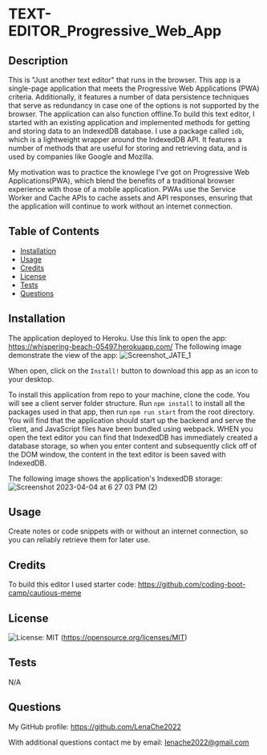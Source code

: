 # TEXT-EDITOR_Progressive_Web_App

## Description

This is "Just another text editor" that runs in the browser. This app is a single-page application that meets the Progressive Web Applications (PWA) criteria. Additionally, it features a number of data persistence techniques that serve as redundancy in case one of the options is not supported by the browser. The application can also function offline.To build this text editor, I started with an existing application and implemented methods for getting and storing data to an IndexedDB database. I use a package called `idb`, which is a lightweight wrapper around the IndexedDB API. It features a number of methods that are useful for storing and retrieving data, and is used by companies like Google and Mozilla.

My motivation was to practice the knowlege I've got on Progressive Web Applications(PWA), which blend the benefits of a traditional browser experience with those of a mobile application. PWAs use the Service Worker and Cache APIs to cache assets and API responses, ensuring that the application will continue to work without an internet connection.


## Table of Contents

- [Installation](#installation)
- [Usage](#usage)
- [Credits](#credits)
- [License](#license)
- [Tests](#tests)
- [Questions](#questions)

## Installation

The application deployed to Heroku. Use this link to open the app: https://whispering-beach-05497.herokuapp.com/
The following image demonstrate the view of the app:
![Screenshot_JATE_1](https://user-images.githubusercontent.com/116528749/229957500-840461c3-6ce5-4bdd-b25b-4752eada7157.png)

When open, click on the `Install!` button to download this app as an icon to your desktop.

To install this application from repo to your machine, clone the code. You will see  a client server folder structure. Run `npm install` to install all the packages used in that app, then run `npm run start` from the root directory. You will find that the application should start up the backend and serve the client, and JavaScript files have been bundled using webpack. WHEN you open the text editor you can find that IndexedDB has immediately created a database storage, so when you enter content and subsequently click off of the DOM window, the content in the text editor is been saved with IndexedDB.

The following image shows the application's IndexedDB storage:
![Screenshot 2023-04-04 at 6 27 03 PM (2)](https://user-images.githubusercontent.com/116528749/229957868-2cfff03a-827c-4c4c-93da-57372c6f4b52.png)

## Usage

Create notes or code snippets with or without an internet connection, so you can reliably retrieve them for later use.

## Credits

To build this editor I used starter code: https://github.com/coding-boot-camp/cautious-meme


## License
  
  ![License: MIT](https://img.shields.io/badge/License-MIT-yellow.svg)
  (https://opensource.org/licenses/MIT)

## Tests

N/A

## Questions

My GitHub profile: https://github.com/LenaChe2022

With additional questions contact me by email:
lenache2022@gmail.com
